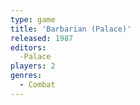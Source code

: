 ```yaml
---
type: game
title: 'Barbarian (Palace)'
released: 1987
editors: 
  -Palace
players: 2
genres:
  - Combat
---
```

